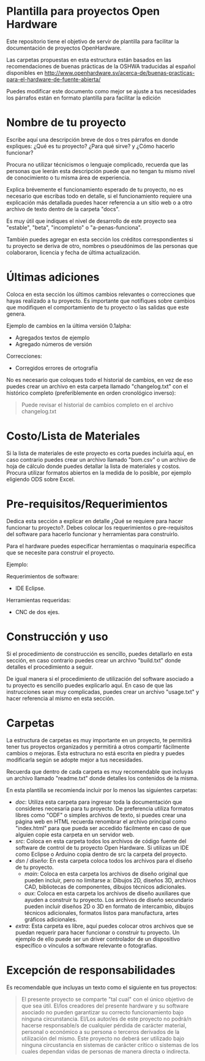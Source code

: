 Plantilla para proyectos Open Hardware
=======================================================

Este repositorio tiene el objetivo de servir de plantilla
para facilitar la documentación de proyectos OpenHardware.

Las carpetas propuestas en esta estructura están basados
en las recomendaciones de buenas prácticas de la OSHWA
traducidas al español disponibles en http://www.openhardware.sv/acerca-de/buenas-practicas-para-el-hardware-de-fuente-abierta/

Puedes modificar este documento como mejor se ajuste a tus
necesidades los párrafos están en formato plantilla para
facilitar la edición


Nombre de tu proyecto
=====================

Escribe aquí una descripción breve de dos o tres párrafos
en donde expliques: ¿Qué es tu proyecto? ¿Para qué sirve? y ¿Cómo
hacerlo funcionar?

Procura no utilizar técnicismos o lenguaje complicado, recuerda
que las personas que leerán esta descripción puede que no tengan
tu mismo nivel de conocimiento o tu misma área de experiencia.

Explica brévemente el funcionamiento esperado de tu proyecto, no es
necesario que escribas todo en detalle, si el funcionamiento requiere
una explicación más detallada puedes hacer referencia a un sitio web
o a otro archivo de texto dentro de la carpeta "docs".

Es muy útil que indiques el nivel de desarrollo de este proyecto sea
"estable", "beta", "incompleto" o "a-penas-funciona".

También puedes agregar en esta sección los créditos correspondientes
si tu proyecto se deriva de otro, nombres o pseudónimos de las
personas que colaboraron, licencia y fecha de última actualización.

Últimas adiciones
=================

Coloca en esta sección los últimos cambios relevantes o correcciones
que hayas realizado a tu proyecto. Es importante que notifiques sobre
cambios que modifiquen el comportamiento de tu proyecto o las salidas
que este genera.

Ejemplo de cambios en la última versión 0.1alpha:

* Agregados textos de ejemplo
* Agregado números de versión

Correcciones:

* Corregidos errores de ortografía

No es necesario que coloques todo el historial de cambios, en vez de eso
puedes crear un archivo en esta carpeta llamado "changelog.txt" con el histórico
completo (preferiblemente en orden cronológico inverso):

> Puede revisar el historial de cambios completo en el archivo changelog.txt

Costo/Lista de Materiales
=========================

Si la lista de materiales de este proyecto es corta puedes incluírla aquí, en
caso contrario puedes crear un archivo llamado "bom.csv" o un archivo de hoja de
cálculo donde puedes detallar la lista de materiales y costos. Procura utilizar
formatos abiertos en la medida de lo posible, por ejemplo eligiendo ODS sobre
Excel.

Pre-requisitos/Requerimientos
=============================

Dedica esta sección a explicar en detalle ¿Qué se requiere para hacer funcionar
tu proyecto?. Debes colocar los requerimientos o pre-requisitos del software
para hacerlo funcionar y herramientas para construirlo.

Para el hardware puedes especificar herramientas o maquinaria específica que se
necesite para construir el proyecto.

Ejemplo:

Requerimientos de software:

* IDE Eclipse.

Herramientas requeridas:

* CNC de dos ejes.

Construcción y uso
==================

Si el procedimiento de construcción es sencillo, puedes detallarlo en esta
sección, en caso contrario puedes crear un archivo "build.txt" donde detalles el
procedimiento a seguir.

De igual manera si el procedimiento de utilización del software asociado a tu
proyecto es sencillo puedes explicarlo aquí. En caso de que las instrucciones
sean muy complicadas, puedes crear un archivo "usage.txt" y hacer referencia
al mismo en esta sección.

Carpetas
========
La estructura de carpetas es muy importante en un proyecto, te permitirá tener
tus proyectos organizados y permitirá a otros compartir fácilmente cambios o 
mejoras. Esta estructura no está escrita en piedra y puedes modificarla según
se adopte mejor a tus necesidades.

Recuerda que dentro de cada carpeta es muy recomendable que incluyas un archivo
llamado "readme.txt" donde detalles los contenidos de la misma.

En esta plantilla se recomienda incluir por lo menos las siguientes carpetas:

* *doc*: Utiliza esta carpeta para ingresar toda la documentación que consideres
necesaria para tu proyecto. De preferencia utiliza formatos libres como "ODF"
o simples archivos de texto, si puedes crear una página web en HTML recuerda
renombrar el archivo principal como "index.html" para que pueda ser accedido
fácilmente en caso de que alguien copie esta carpeta en un servidor web.
* *src*: Coloca en esta carpeta todos los archivos de código fuente del software
de control de tu proyecto Open Hardware. Si utilizas un IDE como Eclipse o Arduino
copia dentro de src la carpeta del proyecto.
* *dsn* / *diseño*: En esta carpeta coloca todos los archivos para el diseño de tu
proyecto.
  +  *main*: Coloca en esta carpeta los archivos de diseño original que pueden
incluir, pero no limitarse a: Dibujos 2D, diseños 3D, archivos CAD, bibliotecas
de componentes, dibujos técnicos adicionales.
  +  *aux*: Coloca en esta carpeta los archivos de diseño auxiliares que ayuden
a construir tu proyecto. Los archivos de diseño secundario pueden incluír diseños
2D o 3D en formato de intercambio, dibujos técnicos adicionales, formatos listos
para manufactura, artes gráficos adicionales.
* *extra*: Esta carpeta es libre, aquí puedes colocar otros archivos que se
puedan requerir para hacer funcionar o construir tu proyecto. Un ejemplo de ello
puede ser un driver controlador de un dispositivo específico o vínculos a software
relevante o fotografías.

Excepción de responsabilidades
==============================

Es recomendable que incluyas un texto como el siguiente en tus proyectos:

> El presente proyecto se comparte "tal cual" con el único objetivo de que sea útil.
El/los creadores del presente hardware y su software asociado no pueden garantizar su
correcto funcionamiento bajo ninguna circunstancia. El/Los autor/es de este proyecto
no podrá/n hacerse responsable/s de cualquier pérdida de carácter material, personal o
económico a su persona o terceros derivados de la utilización del mismo. Este proyecto
no deberá ser utilizado bajo ninguna circustancia en sistemas de carácter crítico
o sistemas de los cuales dependan vidas de personas de manera directa o indirecta.

